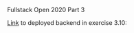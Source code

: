 Fullstack Open 2020 Part 3

[Link](https://quiet-brook-23074.herokuapp.com/api/persons) to deployed backend in exercise 3.10: 
